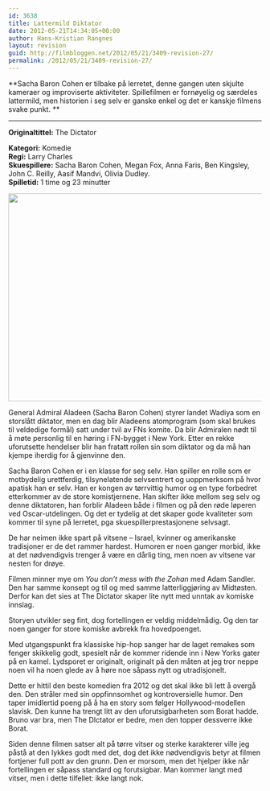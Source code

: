 ```yaml
---
id: 3638
title: Lattermild Diktator
date: 2012-05-21T14:34:05+00:00
author: Hans-Kristian Rangnes
layout: revision
guid: http://filmbloggen.net/2012/05/21/3409-revision-27/
permalink: /2012/05/21/3409-revision-27/
---
```

**Sacha Baron Cohen er tilbake på lerretet, denne gangen uten skjulte kameraer og improviserte aktiviteter. Spillefilmen er fornøyelig og særdeles lattermild, men historien i seg selv er ganske enkel og det er kanskje filmens svake punkt. **  
****

**<!--more-->Originaltittel:** The Dictator

  
**Kategori:** Komedie  
**Regi:** Larry Charles  
**Skuespillere:** Sacha Baron Cohen, Megan Fox, Anna Faris, Ben Kingsley, John C. Reilly, Aasif Mandvi, Olivia Dudley.  
**Spilletid:** 1 time og 23 minutter

<a href="http://filmbloggen.net/2012/05/16/the-dictator/the-dictator_07/" rel="attachment wp-att-3475"><img class="alignnone size-large wp-image-3475" src="http://filmbloggen.net/wp-content/uploads//2012/05/The-Dictator_07-620x413.jpg" alt="" width="620" height="413" /></a>

General Admiral Aladeen (Sacha Baron Cohen) styrer landet Wadiya som en storslått diktator, men en dag blir Aladeens atomprogram (som skal brukes til veldedige formål) satt under tvil av FNs komite. Da blir Admiralen nødt til å møte personlig til en høring i FN-bygget i New York. Etter en rekke uforutsette hendelser blir han fratatt rollen sin som diktator og da må han kjempe iherdig for å gjenvinne den.

Sacha Baron Cohen er i en klasse for seg selv. Han spiller en rolle som er motbydelig urettferdig, tilsynelatende selvsentrert og uoppmerksom på hvor apatisk han er selv. Han er kongen av tørrvittig humor og en type forbedret etterkommer av de store komistjernene. Han skifter ikke mellom seg selv og denne diktatoren, han forblir Aladeen både i filmen og på den røde løperen ved Oscar-utdelingen. Og det er tydelig at det skaper gode kvaliteter som kommer til syne på lerretet, pga skuespillerprestasjonene selvsagt.

De har neimen ikke spart på vitsene &#8211; Israel, kvinner og amerikanske tradisjoner er de det rammer hardest. Humoren er noen ganger morbid, ikke at det nødvendigvis trenger å være en dårlig ting, men noen av vitsene var nesten for drøye.

Filmen minner mye om _You don&#8217;t mess with the Zohan_ med Adam Sandler. Den har samme konsept og til og med samme latterliggjøring av Midtøsten. Derfor kan det sies at The Dictator skaper lite nytt med unntak av komiske innslag.

Storyen utvikler seg fint, dog fortellingen er veldig middelmådig. Og den tar noen ganger for store komiske avbrekk fra hovedpoenget.

Med utgangspunkt fra klassiske hip-hop sanger har de laget remakes som fenger skikkelig godt, spesielt når de kommer ridende inn i New Yorks gater på en kamel. Lydsporet er originalt, originalt på den måten at jeg tror neppe noen vil ha noen glede av å høre noe såpass nytt og utradisjonelt.

Dette er hittil den beste komedien fra 2012 og det skal ikke bli lett å overgå den. Den stråler med sin oppfinnsomhet og kontroversielle humor. Den taper imidlertid poeng på å ha en story som følger Hollywood-modellen slavisk. Den kunne ha trengt litt av den uforutsigbarheten som Borat hadde. Bruno var bra, men The DIctator er bedre, men den topper dessverre ikke Borat.

Siden denne filmen satser alt på tørre vitser og sterke karakterer ville jeg påstå at den lykkes godt med det, dog det ikke nødvendigvis betyr at filmen fortjener full pott av den grunn. Den er morsom, men det hjelper ikke når fortellingen er såpass standard og forutsigbar. Man kommer langt med vitser, men i dette tilfellet: ikke langt nok.

&nbsp;